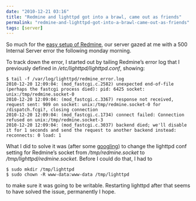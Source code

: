 ```yaml
---
date: "2010-12-21 03:16"
title: "Redmine and lighttpd got into a brawl, came out as friends"
permalink: "redmine-and-lighttpd-got-into-a-brawl-came-out-as-friends"
tags: [server]
---
```


So much for the [easy setup of Redmine](/installing-redmine-on-ubuntu-and-lighttpd), our server gazed at me with a 500 Internal Server error the following monday morning.

To track down the error, I started out by tailing Redmine’s error log that I previously defined in <em>/etc/lighttpd/lighttpd.conf</em>, showing:

```
$ tail -f /var/log/lighttpd/redmine_error.log
2010-12-20 12:09:04: (mod_fastcgi.c.2582) unexpected end-of-file (perhaps the fastcgi process died): pid: 6425 socket: unix:/tmp/redmine.socket-0
2010-12-20 12:09:04: (mod_fastcgi.c.3367) response not received, request sent: 909 on socket: unix:/tmp/redmine.socket-0 for /dispatch.fcgi?, closing connection                                                                          
2010-12-20 12:09:04: (mod_fastcgi.c.1734) connect failed: Connection refused on unix:/tmp/redmine.socket-3
2010-12-20 12:09:04: (mod_fastcgi.c.3037) backend died; we'll disable it for 1 seconds and send the request to another backend instead: reconnects: 0 load: 1
```

What I did to solve it was (after some [googling](http://www.webhostingtalk.com/archive/index.php/t-662362.html)) to change the lighttpd conf setting for Redmine’s socket from <em>/tmp/redmine.socket</em> to <em>/tmp/lighttpd/redmine.socket</em>. Before I could do that, I had to

```
$ sudo mkdir /tmp/lighttpd
$ sudo chown -R www-data:www-data /tmp/lighttpd
```

to make sure it was going to be writable. Restarting lighttpd after that seems to have solved the issue, permanently I hope.
